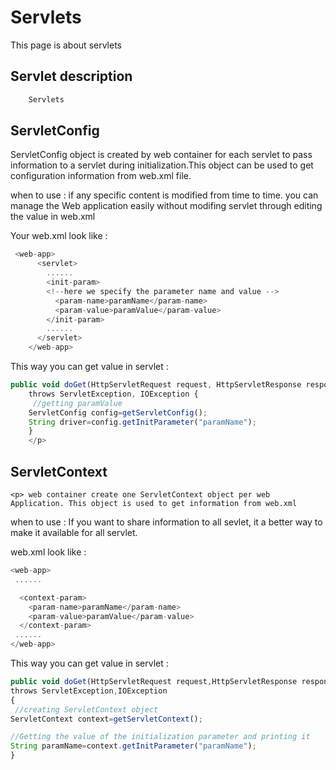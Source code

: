 # Servlets
<p>This page is about servlets</p>

## Servlet description

```js
    Servlets 
```
## ServletConfig 
<p>ServletConfig object is created by web container for each servlet to pass information to a servlet during initialization.This object can be used to get configuration information from web.xml file.

when to use : if any specific content is modified from time to time. you can manage the Web application easily without modifing servlet through editing the value in web.xml

Your web.xml look like :
```js
 <web-app>  
      <servlet>  
        ......     
        <init-param>  
        <!--here we specify the parameter name and value -->
          <param-name>paramName</param-name>  
          <param-value>paramValue</param-value>  
        </init-param> 
        ......  
      </servlet>  
    </web-app>
```

This way you can get value in servlet :
```js
public void doGet(HttpServletRequest request, HttpServletResponse response)  
    throws ServletException, IOException {  
     //getting paramValue
    ServletConfig config=getServletConfig();  
    String driver=config.getInitParameter("paramName"); 
    } 
    </p>
```

## ServletContext
    <p> web container create one ServletContext object per web Application. This object is used to get information from web.xml

when to use : If you want to share information to all sevlet, it a better way to make it available for all servlet.

web.xml look like :
```js
<web-app>  
 ......  

  <context-param>  
    <param-name>paramName</param-name>  
    <param-value>paramValue</param-value>  
  </context-param>  
 ......  
</web-app>  
```
This way you can get value in servlet :
```js
public void doGet(HttpServletRequest request,HttpServletResponse response)  
throws ServletException,IOException  
{  
 //creating ServletContext object  
ServletContext context=getServletContext();  

//Getting the value of the initialization parameter and printing it  
String paramName=context.getInitParameter("paramName");   
}  
```
</p>
